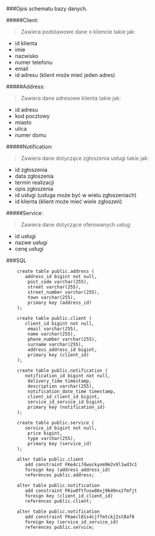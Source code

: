 ###Opis schematu bazy danych.

#####Client:

>Zawiera podstawowe dane o kliencie takie jak:

- id klienta
- imie
- nazwisko
- numer telefonu
- email
- id adresu (klient może mieć jeden adres)

#####Address:

>Zawiera dane adresowe klienta takie jak:

- id adresu
- kod pocztowy
- miasto
- ulica
- numer domu

#####Notification:

>Zawiera dane dotyczące zgłoszenia usługi takie jak:

- id zgłoszenia
- data zgłoszenia
- termin realizacji
- opis zgłoszenia
- id usługi (usługa może być w wielu zgłoszeniach)
- id klienta (klient może mieć wiele zgłoszeń)

#####Service:

>Zawiera dane dotyczące oferowanych usług:

- id usługi
- nazwe usługi
- cenę usługi


###SQL
```h2
    create table public.address (
       address_id bigint not null,
        post_code varchar(255),
        street varchar(255),
        street_number varchar(255),
        town varchar(255),
        primary key (address_id)
    );
    
    create table public.client (
       client_id bigint not null,
        email varchar(255),
        name varchar(255),
        phone_number varchar(255),
        surname varchar(255),
        address_address_id bigint,
        primary key (client_id)
    );
    
    create table public.notification (
       notification_id bigint not null,
        delivery_time timestamp,
        description varchar(255),
        notification_date_time timestamp,
        client_id_client_id bigint,
        service_id_service_id bigint,
        primary key (notification_id)
    );
    
    create table public.service (
       service_id bigint not null,
        price bigint,
        type varchar(255),
        primary key (service_id)
    );
    
    alter table public.client 
       add constraint FKe4ci7dwuckyom9m2v9l1wd3c1 
       foreign key (address_address_id) 
       references public.address;
    
    alter table public.notification 
       add constraint FKiw0ftfusw86xj9649nx2fmfjt 
       foreign key (client_id_client_id) 
       references public.client;
    
    alter table public.notification 
       add constraint FKaecl81s4cjffmtckj2st8af8 
       foreign key (service_id_service_id) 
       references public.service;
```
